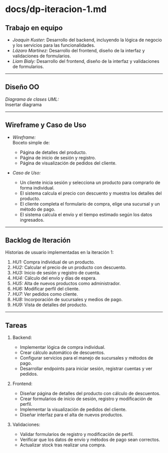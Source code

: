 # docs/dp-iteracion-1.md

## Trabajo en equipo
- *Joaquín Kuster:* Desarrollo del backend, incluyendo la lógica de negocio y los servicios para las funcionalidades.  
- *Lázaro Martínez:* Desarrollo del frontend, diseño de la interfaz y validaciones de formularios.  
- *Liam Bialy:* Desarrollo del frontend, diseño de la interfaz y validaciones de formularios.  

---

## Diseño OO
*Diagrama de clases UML:*  
Insertar diagrama

---

## Wireframe y Caso de Uso
- *Wireframe:*  
  Boceto simple de:
  - Página de detalles del producto.
  - Página de inicio de sesión y registro.
  - Página de visualización de pedidos del cliente.

- *Caso de Uso:*  
  - Un cliente inicia sesión y selecciona un producto para comprarlo de forma individual.  
  - El sistema calcula el precio con descuento y muestra los detalles del producto.  
  - El cliente completa el formulario de compra, elige una sucursal y un método de pago.  
  - El sistema calcula el envío y el tiempo estimado según los datos ingresados.

---

## Backlog de Iteración
Historias de usuario implementadas en la iteración 1:  
1. *HU1:* Compra individual de un producto.  
2. *HU2:* Calcular el precio de un producto con descuento.  
3. *HU3:* Inicio de sesión y registro de cuenta.  
4. *HU4:* Cálculo del envío y días de espera.  
5. *HU5:* Alta de nuevos productos como administrador.  
6. *HU6:* Modificar perfil del cliente.  
7. *HU7:* Ver pedidos como cliente.  
8. *HU8:* Incorporación de sucursales y medios de pago.  
9. *HU9:* Vista de detalles del producto.  

---

## Tareas
1. Backend:
   - Implementar lógica de compra individual.
   - Crear cálculo automático de descuentos.
   - Configurar servicios para el manejo de sucursales y métodos de pago.
   - Desarrollar endpoints para iniciar sesión, registrar cuentas y ver pedidos.

2. Frontend:
   - Diseñar página de detalles del producto con cálculo de descuentos.
   - Crear formularios de inicio de sesión, registro y modificación de perfil.
   - Implementar la visualización de pedidos del cliente.
   - Diseñar interfaz para el alta de nuevos productos.

3. Validaciones:
   - Validar formularios de registro y modificación de perfil.
   - Verificar que los datos de envío y métodos de pago sean correctos.
   - Actualizar stock tras realizar una compra.